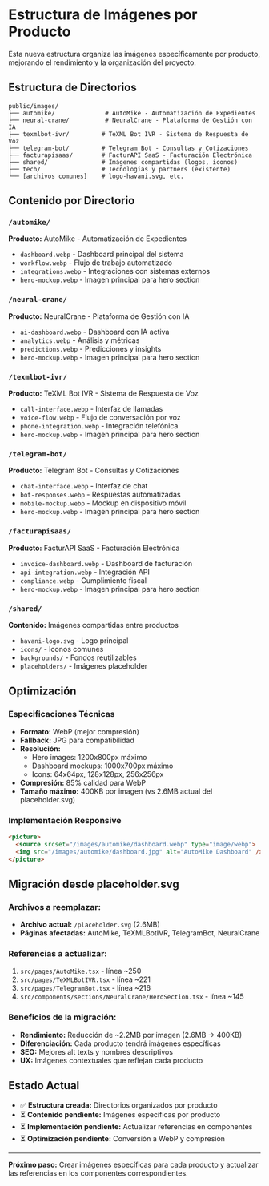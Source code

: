# Estructura de Imágenes por Producto

Esta nueva estructura organiza las imágenes específicamente por producto, mejorando el rendimiento y la organización del proyecto.

## Estructura de Directorios

```
public/images/
├── automike/              # AutoMike - Automatización de Expedientes
├── neural-crane/          # NeuralCrane - Plataforma de Gestión con IA  
├── texmlbot-ivr/         # TeXML Bot IVR - Sistema de Respuesta de Voz
├── telegram-bot/         # Telegram Bot - Consultas y Cotizaciones
├── facturapisaas/        # FacturAPI SaaS - Facturación Electrónica
├── shared/               # Imágenes compartidas (logos, iconos)
├── tech/                 # Tecnologías y partners (existente)
└── [archivos comunes]    # logo-havani.svg, etc.
```

## Contenido por Directorio

### `/automike/`
**Producto:** AutoMike - Automatización de Expedientes
- `dashboard.webp` - Dashboard principal del sistema
- `workflow.webp` - Flujo de trabajo automatizado
- `integrations.webp` - Integraciones con sistemas externos
- `hero-mockup.webp` - Imagen principal para hero section

### `/neural-crane/`
**Producto:** NeuralCrane - Plataforma de Gestión con IA
- `ai-dashboard.webp` - Dashboard con IA activa
- `analytics.webp` - Análisis y métricas
- `predictions.webp` - Predicciones y insights
- `hero-mockup.webp` - Imagen principal para hero section

### `/texmlbot-ivr/`
**Producto:** TeXML Bot IVR - Sistema de Respuesta de Voz
- `call-interface.webp` - Interfaz de llamadas
- `voice-flow.webp` - Flujo de conversación por voz
- `phone-integration.webp` - Integración telefónica
- `hero-mockup.webp` - Imagen principal para hero section

### `/telegram-bot/`
**Producto:** Telegram Bot - Consultas y Cotizaciones
- `chat-interface.webp` - Interfaz de chat
- `bot-responses.webp` - Respuestas automatizadas
- `mobile-mockup.webp` - Mockup en dispositivo móvil
- `hero-mockup.webp` - Imagen principal para hero section

### `/facturapisaas/`
**Producto:** FacturAPI SaaS - Facturación Electrónica
- `invoice-dashboard.webp` - Dashboard de facturación
- `api-integration.webp` - Integración API
- `compliance.webp` - Cumplimiento fiscal
- `hero-mockup.webp` - Imagen principal para hero section

### `/shared/`
**Contenido:** Imágenes compartidas entre productos
- `havani-logo.svg` - Logo principal
- `icons/` - Iconos comunes
- `backgrounds/` - Fondos reutilizables
- `placeholders/` - Imágenes placeholder

## Optimización

### Especificaciones Técnicas
- **Formato:** WebP (mejor compresión)
- **Fallback:** JPG para compatibilidad
- **Resolución:** 
  - Hero images: 1200x800px máximo
  - Dashboard mockups: 1000x700px máximo
  - Icons: 64x64px, 128x128px, 256x256px
- **Compresión:** 85% calidad para WebP
- **Tamaño máximo:** 400KB por imagen (vs 2.6MB actual del placeholder.svg)

### Implementación Responsive
```html
<picture>
  <source srcset="/images/automike/dashboard.webp" type="image/webp">
  <img src="/images/automike/dashboard.jpg" alt="AutoMike Dashboard" />
</picture>
```

## Migración desde placeholder.svg

### Archivos a reemplazar:
- **Archivo actual:** `/placeholder.svg` (2.6MB)
- **Páginas afectadas:** AutoMike, TeXMLBotIVR, TelegramBot, NeuralCrane

### Referencias a actualizar:
1. `src/pages/AutoMike.tsx` - línea ~250
2. `src/pages/TeXMLBotIVR.tsx` - línea ~221  
3. `src/pages/TelegramBot.tsx` - línea ~216
4. `src/components/sections/NeuralCrane/HeroSection.tsx` - línea ~145

### Beneficios de la migración:
- **Rendimiento:** Reducción de ~2.2MB por imagen (2.6MB → 400KB)
- **Diferenciación:** Cada producto tendrá imágenes específicas
- **SEO:** Mejores alt texts y nombres descriptivos
- **UX:** Imágenes contextuales que reflejan cada producto

## Estado Actual

- ✅ **Estructura creada:** Directorios organizados por producto
- ⏳ **Contenido pendiente:** Imágenes específicas por producto
- ⏳ **Implementación pendiente:** Actualizar referencias en componentes
- ⏳ **Optimización pendiente:** Conversión a WebP y compresión

---
**Próximo paso:** Crear imágenes específicas para cada producto y actualizar las referencias en los componentes correspondientes.